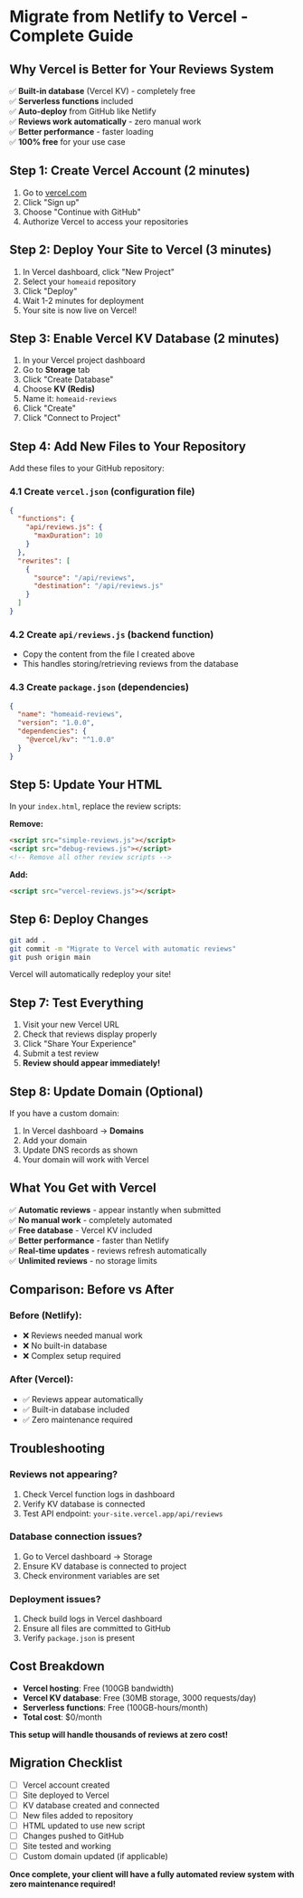 # Migrate from Netlify to Vercel - Complete Guide

## Why Vercel is Better for Your Reviews System

✅ **Built-in database** (Vercel KV) - completely free  
✅ **Serverless functions** included  
✅ **Auto-deploy** from GitHub like Netlify  
✅ **Reviews work automatically** - zero manual work  
✅ **Better performance** - faster loading  
✅ **100% free** for your use case  

## Step 1: Create Vercel Account (2 minutes)

1. Go to [vercel.com](https://vercel.com)
2. Click "Sign up" 
3. Choose "Continue with GitHub"
4. Authorize Vercel to access your repositories

## Step 2: Deploy Your Site to Vercel (3 minutes)

1. In Vercel dashboard, click "New Project"
2. Select your `homeaid` repository
3. Click "Deploy"
4. Wait 1-2 minutes for deployment
5. Your site is now live on Vercel!

## Step 3: Enable Vercel KV Database (2 minutes)

1. In your Vercel project dashboard
2. Go to **Storage** tab
3. Click "Create Database"
4. Choose **KV (Redis)**
5. Name it: `homeaid-reviews`
6. Click "Create"
7. Click "Connect to Project"

## Step 4: Add New Files to Your Repository

Add these files to your GitHub repository:

### 4.1 Create `vercel.json` (configuration file)
```json
{
  "functions": {
    "api/reviews.js": {
      "maxDuration": 10
    }
  },
  "rewrites": [
    {
      "source": "/api/reviews",
      "destination": "/api/reviews.js"
    }
  ]
}
```

### 4.2 Create `api/reviews.js` (backend function)
- Copy the content from the file I created above
- This handles storing/retrieving reviews from the database

### 4.3 Create `package.json` (dependencies)
```json
{
  "name": "homeaid-reviews",
  "version": "1.0.0",
  "dependencies": {
    "@vercel/kv": "^1.0.0"
  }
}
```

## Step 5: Update Your HTML

In your `index.html`, replace the review scripts:

**Remove:**
```html
<script src="simple-reviews.js"></script>
<script src="debug-reviews.js"></script>
<!-- Remove all other review scripts -->
```

**Add:**
```html
<script src="vercel-reviews.js"></script>
```

## Step 6: Deploy Changes

```bash
git add .
git commit -m "Migrate to Vercel with automatic reviews"
git push origin main
```

Vercel will automatically redeploy your site!

## Step 7: Test Everything

1. Visit your new Vercel URL
2. Check that reviews display properly
3. Click "Share Your Experience"
4. Submit a test review
5. **Review should appear immediately!**

## Step 8: Update Domain (Optional)

If you have a custom domain:
1. In Vercel dashboard → **Domains**
2. Add your domain
3. Update DNS records as shown
4. Your domain will work with Vercel

## What You Get with Vercel

✅ **Automatic reviews** - appear instantly when submitted  
✅ **No manual work** - completely automated  
✅ **Free database** - Vercel KV included  
✅ **Better performance** - faster than Netlify  
✅ **Real-time updates** - reviews refresh automatically  
✅ **Unlimited reviews** - no storage limits  

## Comparison: Before vs After

### Before (Netlify):
- ❌ Reviews needed manual work
- ❌ No built-in database
- ❌ Complex setup required

### After (Vercel):
- ✅ Reviews appear automatically
- ✅ Built-in database included
- ✅ Zero maintenance required

## Troubleshooting

### Reviews not appearing?
1. Check Vercel function logs in dashboard
2. Verify KV database is connected
3. Test API endpoint: `your-site.vercel.app/api/reviews`

### Database connection issues?
1. Go to Vercel dashboard → Storage
2. Ensure KV database is connected to project
3. Check environment variables are set

### Deployment issues?
1. Check build logs in Vercel dashboard
2. Ensure all files are committed to GitHub
3. Verify `package.json` is present

## Cost Breakdown

- **Vercel hosting**: Free (100GB bandwidth)
- **Vercel KV database**: Free (30MB storage, 3000 requests/day)
- **Serverless functions**: Free (100GB-hours/month)
- **Total cost**: $0/month

**This setup will handle thousands of reviews at zero cost!**

## Migration Checklist

- [ ] Vercel account created
- [ ] Site deployed to Vercel
- [ ] KV database created and connected
- [ ] New files added to repository
- [ ] HTML updated to use new script
- [ ] Changes pushed to GitHub
- [ ] Site tested and working
- [ ] Custom domain updated (if applicable)

**Once complete, your client will have a fully automated review system with zero maintenance required!**
